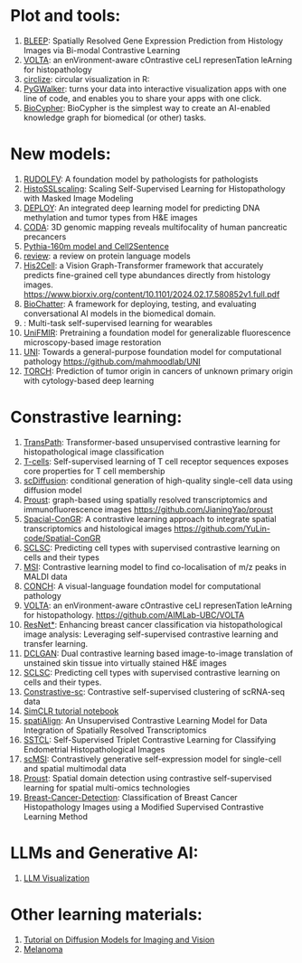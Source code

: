 # Plot and tools:
1. [BLEEP](https://github.com/bowang-lab/BLEEP): Spatially Resolved Gene Expression Prediction from Histology Images via Bi-modal Contrastive Learning
2. [VOLTA](https://github.com/AIMLab-UBC/VOLTA): an enVironment-aware cOntrastive ceLl represenTation leArning for histopathology
3. [circlize](https://github.com/jokergoo/circlize): circular visualization in R: 
4. [PyGWalker](https://kanaries.net/pygwalker): turns your data into interactive visualization apps with one line of code, and enables you to share your apps with one click.
5. [BioCypher](https://biocypher.org/): BioCypher is the simplest way to create an AI-enabled knowledge graph for biomedical (or other) tasks.
# New models:
1. [RUDOLFV](https://arxiv.org/pdf/2401.04079): A foundation model by pathologists for pathologists
2. [HistoSSLscaling](https://github.com/owkin/HistoSSLscaling): Scaling Self-Supervised Learning for Histopathology with Masked Image Modeling
3. [DEPLOY](https://zenodo.org/records/10888478): An integrated deep learning model for predicting DNA methylation and tumor types from H&E images
4. [CODA](https://github.com/ashleylk/CODA): 3D genomic mapping reveals multifocality of human pancreatic precancers
5. [Pythia-160m model and Cell2Sentence](https://huggingface.co/vandijklab/pythia-160m-c2s)
6. [review](https://www.apoorva-srinivasan.com/plms/): a review on protein language models
7. [His2Cell](https://github.com/Weiqin-Zhao/Hist2Cell): a Vision Graph-Transformer framework that accurately predicts fine-grained cell type abundances directly from histology images. https://www.biorxiv.org/content/10.1101/2024.02.17.580852v1.full.pdf
8. [BioChatter](https://biochatter.org/): A framework for deploying, testing, and evaluating conversational AI models in the biomedical domain.
9. [](https://github.com/OxWearables/ssl-wearables): Multi-task self-supervised learning for wearables
1. [UniFMIR](https://www.nature.com/articles/s41592-024-02244-3): Pretraining a foundation model for generalizable fluorescence microscopy-based image restoration
1. [UNI](https://www.nature.com/articles/s41591-024-02857-3): Towards a general-purpose foundation model for computational pathology https://github.com/mahmoodlab/UNI
2. [TORCH](https://www.nature.com/articles/s41591-024-02915-w): Prediction of tumor origin in cancers of unknown primary origin with cytology-based deep learning

# Constrastive learning:
1. [TransPath](https://github.com/Xiyue-Wang/TransPath): Transformer-based unsupervised contrastive learning for histopathological image classification
1. [T-cells](https://www.science.org/doi/10.1126/sciadv.adk4670): Self-supervised learning of T cell receptor sequences exposes core properties for T cell membership
2. [scDiffusion](https://github.com/EperLuo/scDiffusion): conditional generation of high-quality single-cell data using diffusion model
3. [Proust](https://www.biorxiv.org/content/10.1101/2024.02.02.578662v1): graph-based using spatially resolved transcriptomics and immunofluorescence images https://github.com/JianingYao/proust
4. [Spacial-ConGR](https://www.sciencedirect.com/science/article/pii/S200103702400120X):  A contrastive learning approach to integrate spatial transcriptomics and histological images https://github.com/YuLin-code/Spatial-ConGR
5. [SCLSC](https://github.com/yaozhong/SCLSC): Predicting cell types with supervised contrastive learning on cells and their types
6. [MSI](https://github.com/LabLaskin/MSI-self-supervised-clustering): Contrastive learning model to find co-localisation of m/z peaks in MALDI data
7. [CONCH](https://www.nature.com/articles/s41591-024-02856-4): A visual-language foundation model for computational pathology
8. [VOLTA](https://www.nature.com/articles/s41467-024-48062-1): an enVironment-aware cOntrastive ceLl represenTation leArning for histopathology. https://github.com/AIMLab-UBC/VOLTA
9. [ResNet*](https://www.cell.com/heliyon/pdf/S2405-8440(24)00125-7.pdf): Enhancing breast cancer classification via histopathological image analysis: Leveraging self-supervised contrastive learning and transfer learning.
10. [DCLGAN](https://www.nature.com/articles/s41598-024-52833-7): Dual contrastive learning based image-to-image translation of unstained skin tissue into virtually stained H&E images
11. [SCLSC](https://www.nature.com/articles/s41598-023-50185-2): Predicting cell types with supervised contrastive learning on cells and their types.
12. [Constrastive-sc](https://bmcbioinformatics.biomedcentral.com/articles/10.1186/s12859-021-04210-8): Contrastive self-supervised clustering of scRNA-seq data
1. [SimCLR tutorial notebook](https://uvadlc-notebooks.readthedocs.io/en/latest/tutorial_notebooks/JAX/tutorial17/SimCLR.html)
1. [spatiAlign](https://github.com/STOmics/Spatialign): An Unsupervised Contrastive Learning Model for Data Integration of Spatially Resolved Transcriptomics
1. [SSTCL](https://ieeexplore.ieee.org/document/10247346): Self-Supervised Triplet Contrastive Learning for Classifying Endometrial Histopathological Images
2. [scMSI](https://github.com/ChengmingZhang-CAS/scMSI-master): Contrastively generative self-expression model for single-cell and spatial multimodal data
3. [Proust](https://github.com/JianingYao/proust): Spatial domain detection using contrastive self-supervised learning for spatial multi-omics technologies
4. [Breast-Cancer-Detection](https://github.com/matinamehdizadeh/Breast-Cancer-Detection): Classification of Breast Cancer Histopathology Images using a Modified Supervised Contrastive Learning Method

 
# LLMs and Generative AI:
1. [LLM Visualization](https://bbycroft.net/llm)
# Other learning materials:
1. [Tutorial on Diffusion Models for Imaging and Vision](https://arxiv.org/pdf/2403.18103)
2. [Melanoma](https://emedicine.medscape.com/article/1295718-overview?form=fpf)
